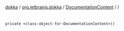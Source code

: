 [dokka](../../../index.md) / [org.jetbrains.dokka](../../index.md) / [DocumentationContent](../index.md) / [<class-object-for-DocumentationContent>](index.md) / [<init>](_init_.md)

# <init>

```
private <class-object-for-DocumentationContent>()
```
